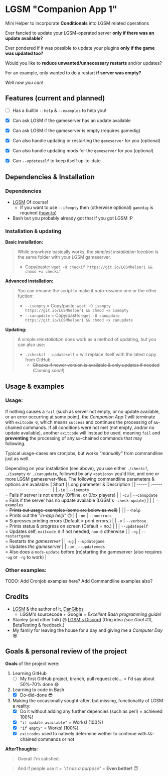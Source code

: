 # LGSM "Companion App 1"
Mini Helper to incorporate **Conditionals** into LGSM related operations

Ever fancied to update your LGSM-operated server **only if there was an update available?**

Ever pondered if it was possible to update your plugins **only if the game was updated too?**

Would you like to **reduce unwanted/unnecessary restarts** and/or updates?

For an example, only wanted to do a restart **if server was empty?**


*Well now you can!*


##
## Features (current and planned)
- [ ] Has a builtin `--help` & `--examples` to help you!
- [x] Can ask LGSM if the gameserver has an update available
- [x] Can ask LGSM if the gameserver is empty (requires gamedig)
- [x] Can also handle updating or restarting the `gameserver` for you (optional)
- [x] Can also handle updating mods for the `gameserver` for you (optional)
- [x] Can `--updateself` to keep itself up-to-date


##
## Dependencies & Installation
### Dependencies
* [LGSM](https://github.com/GameServerManagers/LinuxGSM) Of course!
   * If you want to use `--ifempty` then (otherwise optional) `gamedig` is required ([how-to](https://docs.linuxgsm.com/requirements/gamedig))
* Bash but you probably already got that if you got LGSM :P

### Installation & updating
**Basic installation:**
> While *anywhere* basically works, the *simplest installation location* is the same folder with your LGSM gameserver.
> * Copy/paste: `wget -O checkif https://git.io/LGSMhelper1 && chmod +x checkif` 

**Advanced installation:**
> You can rename the script to make it *auto-assume* one or the other fuction:
> * `--isempty` = Copy/paste: `wget -O isempty https://git.io/LGSMhelper1 && chmod +x isempty` 
> * `--canupdate` = Copy/paste: `wget -O canupdate https://git.io/LGSMhelper1 && chmod +x canupdate` 

**Updating:**
> A simple *reinstallation* does work as a method of updating, but you can also use:
> * `./checkif --updateself` = will replace itself with the latest copy from GitHub
>   * ~~Checks if newer version is available & only updates if needed~~ *(Coming soon!*)

## 
## Usage & examples
### Usage:
If nothing causes a `fail` (such as server not empty, or no update available, or an error occurring at some point), the *Companion App 1* will terminate with `exitcode 0`, which means `success` and continues the processing of `&&`-chained commands. If all conditions were not met (not empty, and/or no update available), another `exitcode` will instead be used, meaning `fail` and **preventing** the processing of any `&&`-chained commands that may following.

Typical usage-cases are cronjobs, but works *"manually"* from commandline just as well.

Depending on your installation (see above), you use either `./checkif`, `./isempty` or `./canupdate`, followed by any `<options>` you'd like, and one or more LGSM gameserver-files. The following commandline parameters & options are available:
| Short | Long parameter & Description  |
| ----- | :---------------------------- |
| `-ie` | `--isempty`     <br> = Fails if server is not empty (Offline, or 0/xx players) |
| `-cu` | `--canupdate`   <br> = Fails if the server has no update available (LGSM's `-check-update`) |
|       | `--examples`    <br> = ~~Prints out usage-examples (some are below as well)~~ |
|       | `--help`        <br> = Prints out the *"in-app help"* :upside_down_face: |
| `-ne` | `--noerrors`    <br> = Supresses printing errors (Default = print errors.) |
| `-v`  | `--verbose`     <br> = Prints status & progress on screen (Default = no.) |
|       | `--updateself`  <br> = Updates self, `exitcode 0` if not needed, `non-0` otherwise |
| `-rg` | `--restartgame` <br> = Restarts *the gameserver* |
| `-ug` | `--updategame`  <br> = Updates *the gameserver* |
| `-um` | `--updatemods`  <br> = Also does a `mods-update` before (re)starting the gameserver (also requires `-ug` or `-rg` to work) |

### Other examples:
TODO: Add Cronjob examples here?
Add Commandline examples also?


##
## Credits

* [LGSM](https://github.com/GameServerManagers/LinuxGSM) & the author of it, [DanGibbs](https://github.com/dgibbs64) 
   * LGSM's sourcecode + Google = *Excellent Bash programming guide!* 
* Stanley (and other folk) @ [LGSM's Discord](https://linuxgsm.com/discord) (Orig.idea *(see Goal #1)*, BetaTesting & feedback.)
* My family for leaving the house for a day and giving me a *Computer Day* :sunglasses:


##
## Goals & personal review of the project
**Goals** of the project were:
1. Learning GitHub
   - [ ] My first GitHub project, branch, pull request etc... = I'd say about 50%-70% done :sweat_smile:
1. Learning to code in Bash
   - [x] Do-did-done 😎
1. Making the occasionally sought-after, but missing, functionality of LGSM a reality:
   - [x] Do it without adding any further depencies (such as perl) = achieved 100%!
   - [x] `"if update available"` = Works! (100%)
   - [x] `"if empty"` = Works! (100%)
   - [x] `exitcodes` used to natively determine wether to continue with `&&`-chained commands or not

**AfterThoughts:** 
> Overall I'm satisfied.

> And if people use it = *"It has a purpose"* = **Even better!** :innocent:
